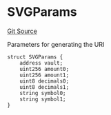 # SVGParams
[Git Source](https://github.com/ArrakisFinance/arrakis-modular/blob/4485c572ded3a830c181fa38ceaac13efe8eb7f1/src/utils/NFTSVG.sol)

Parameters for generating the URI


```solidity
struct SVGParams {
    address vault;
    uint256 amount0;
    uint256 amount1;
    uint8 decimals0;
    uint8 decimals1;
    string symbol0;
    string symbol1;
}
```

